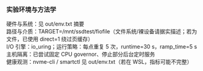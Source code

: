 ### 实验环境与方法学

硬件与系统：见 out/env.txt 摘要  
路径与介质：TARGET=/mnt/ssdtest/fiofile（文件系统/裸设备请据实描述；若为文件，已使用 direct=1 绕过页缓存）  
I/O 引擎：io_uring；运行策略：每点重复 5 次，runtime=30 s，ramp_time=5 s  
主机隔离：已尝试固定 CPU governor、停止部分后台定时服务  
健康观测：nvme-cli / smartctl 见 out/env.txt（若在 WSL，指标可能不完整）

